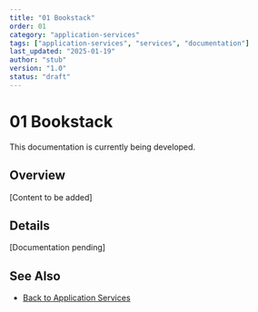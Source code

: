 ```yaml
---
title: "01 Bookstack"
order: 01
category: "application-services"
tags: ["application-services", "services", "documentation"]
last_updated: "2025-01-19"
author: "stub"
version: "1.0"
status: "draft"
---
```


# 01 Bookstack

This documentation is currently being developed.

## Overview

[Content to be added]

## Details

[Documentation pending]

## See Also

- [Back to Application Services](./README.md)
